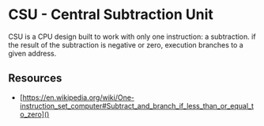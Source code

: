 # CSU - Central Subtraction Unit

CSU is a CPU design built to work with only one instruction: a subtraction.
if the result of the subtraction is negative or zero, execution branches to a given address.

## Resources
- [https://en.wikipedia.org/wiki/One-instruction_set_computer#Subtract_and_branch_if_less_than_or_equal_to_zero]()